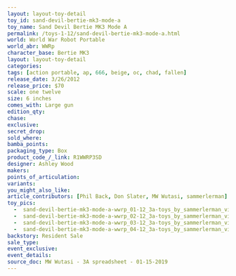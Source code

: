```yaml
---
layout: layout-toy-detail 
toy_id: sand-devil-bertie-mk3-mode-a
toy_name: Sand Devil Bertie MK3 Mode A
permalink: /toys-1-12/sand-devil-bertie-mk3-mode-a.html
world: World War Robot Portable
world_abr: WWRp
character_base: Bertie MK3
layout: layout-toy-detail
categories: 
tags: [action portable, ap, 666, beige, oc, chad, fallen] 
release_date: 3/26/2012
release_price: $70 
scale: one twelve
size: 6 inches
comes_with: Large gun
edition_qty: 
chase: 
exclusive: 
secret_drop: 
sold_where: 
bamba_points: 
packaging_type: Box
product_code_/_link: R1WWRP3SD
designer: Ashley Wood
makers: 
points_of_articulation: 
variants: 
you_might_also_like: 
article_contributors: [Phil Back, Don Slater, MW Wutasi, sammerlerman]
toy_pics: 
  -  sand-devil-bertie-mk3-mode-a-wwrp_01-12_3a-toys_by_sammerlerman_via_ebay.jpg
  -  sand-devil-bertie-mk3-mode-a-wwrp_02-12_3a-toys_by_sammerlerman_via_ebay.jpg
  -  sand-devil-bertie-mk3-mode-a-wwrp_03-12_3a-toys_by_sammerlerman_via_ebay.jpg
  -  sand-devil-bertie-mk3-mode-a-wwrp_04-12_3a-toys_by_sammerlerman_via_ebay.jpg
backstory: Resident Sale
sale_type: 
event_exclusive: 
event_details: 
source_doc: MW Wutasi - 3A spreadsheet - 01-15-2019
---
```

